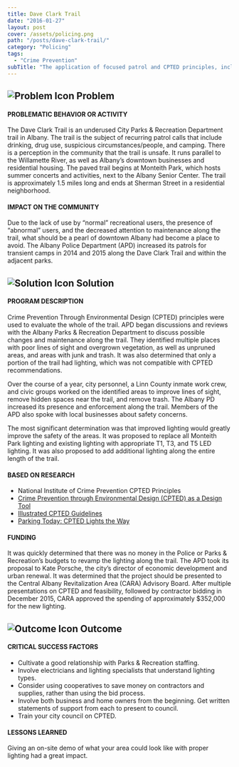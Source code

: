 ```yaml
---
title: Dave Clark Trail
date: "2016-01-27"
layout: post
cover: /assets/policing.png
path: "/posts/dave-clark-trail/"
category: "Policing"
tags:
  - "Crime Prevention"
subTitle: "The application of focused patrol and CPTED principles, including improved lighting, aim to reduce misuse of a city trail and increase the public's perception of safety."
---
```

## ![Problem Icon](https://github.com/google/material-design-icons/raw/master/alert/1x_web/ic_error_outline_black_48dp.png "Problem") Problem

#### PROBLEMATIC BEHAVIOR OR ACTIVITY

The Dave Clark Trail is an underused City Parks & Recreation Department trail in Albany. The trail is the subject of recurring patrol calls that include drinking, drug use, suspicious circumstances/people, and camping. There is a perception in the community that the trail is unsafe. It runs parallel to the Willamette River, as well as Albany’s downtown businesses and residential housing. The paved trail begins at Monteith Park, which hosts summer concerts and activities, next to the Albany Senior Center. The trail is approximately 1.5 miles long and ends at Sherman Street in a residential neighborhood.

#### IMPACT ON THE COMMUNITY

Due to the lack of use by “normal” recreational users, the presence of “abnormal” users, and the decreased attention to maintenance along the trail, what should be a pearl of downtown Albany had become a place to avoid. The Albany Police Department (APD) increased its patrols for transient camps in 2014 and 2015 along the Dave Clark Trail and within the adjacent parks.

## ![Solution Icon](https://github.com/google/material-design-icons/raw/master/action/1x_web/ic_lightbulb_outline_black_48dp.png "Solution") Solution

#### PROGRAM DESCRIPTION

Crime Prevention Through Environmental Design (CPTED) principles were used to evaluate the whole of the trail. APD began discussions and reviews with the Albany Parks & Recreation Department to discuss possible changes and maintenance along the trail. They identified multiple places with poor lines of sight and overgrown vegetation, as well as unpruned areas, and areas with junk and trash. It was also determined that only a portion of the trail had lighting, which was not compatible with CPTED recommendations.

Over the course of a year, city personnel, a Linn County inmate work crew, and civic groups worked on the identified areas to improve lines of sight, remove hidden spaces near the trail, and remove trash. The Albany PD increased its presence and enforcement along the trail. Members of the APD also spoke with local businesses about safety concerns.

The most significant determination was that improved lighting would greatly improve the safety of the areas. It was proposed to replace all Monteith Park lighting and existing lighting with appropriate T1, T3, and T5 LED lighting. It was also proposed to add additional lighting along the entire length of the trail.

#### BASED ON RESEARCH

- National Institute of Crime Prevention CPTED Principles
- [Crime Prevention through Environmental Design (CPTED) as a Design Tool](http://tacomapermits.org/wp-content/uploads/2013/09/L-1401-CPTED-Examples.pdf)
- [Illustrated CPTED Guidelines](https://sarkissian.com.au/wp-content/uploads/2010/11/Working-paper-5-CPTED-final.pdf)
- [Parking Today: CPTED Lights the Way](https://www.parkingtoday.com/articledetails.php?id=924)

#### FUNDING

It was quickly determined that there was no money in the Police or Parks & Recreation’s budgets to revamp the lighting along the trail. The APD took its proposal to Kate Porsche, the city’s director of economic development and urban renewal. It was determined that the project should be presented to the Central Albany Revitalization Area (CARA) Advisory Board. After multiple presentations on CPTED and feasibility, followed by contractor bidding in December 2015, CARA approved the spending of approximately $352,000 for the new lighting.

## ![Outcome Icon](https://github.com/google/material-design-icons/raw/master/action/1x_web/ic_view_list_black_48dp.png "Outcome") Outcome

#### CRITICAL SUCCESS FACTORS

- Cultivate a good relationship with Parks & Recreation staffing.
- Involve electricians and lighting specialists that understand lighting types.
- Consider using cooperatives to save money on contractors and supplies, rather than using the bid process.
- Involve both business and home owners from the beginning. Get written statements of support from each to present to council.
- Train your city council on CPTED.

#### LESSONS LEARNED

Giving an on-site demo of what your area could look like with proper lighting had a great impact.
